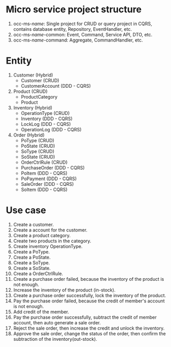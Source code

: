 # Micro service project structure
1. occ-ms-_name_: Single project for CRUD or query project in CQRS, contains database entity, Repository, EventHandler, etc.
2. occ-ms-_name_-common: Event, Command, Service API, DTO, etc.
3. occ-ms-_name_-command: Aggregate, CommandHandler, etc.

# Entity
1. Customer (Hybrid)
    - Customer (CRUD)
    - CustomerAccount (DDD - CQRS)
2. Product (CRUD)
    - ProductCategory
    - Product
3. Inventory (Hybrid)
    - OperationType (CRUD)
    - Inventory (DDD - CQRS)
    - LockLog (DDD - CQRS)
    - OperationLog (DDD - CQRS)
4. Order (Hybrid)
    - PoType (CRUD)
    - PoState (CRUD)
    - SoType (CRUD)
    - SoState (CRUD)
    - OrderCtrlRule (CRUD)
    - PurchaseOrder (DDD - CQRS)
    - PoItem (DDD - CQRS)
    - PoPayment (DDD - CQRS)
    - SaleOrder (DDD - CQRS)
    - SoItem (DDD - CQRS)

# Use case
1. Create a customer.
2. Create a account for the customer.
3. Create a product category.
4. Create two products in the category.
5. Create inventory OperationType.
6. Create a PoType.
7. Create a PoState.
8. Create a SoType.
9. Create a SoState.
10. Create a OrderCtrlRule.
11. Create a purchase order failed, because the inventory of the product is not enough.
12. Increase the inventory of the product (in-stock).
13. Create a purchase order successfully, lock the inventory of the product.
14. Pay the purchase order failed, because the credit of member's account is not enough.
15. Add credit of the member.
16. Pay the purchase order successfully, subtract the credit of member account, then auto generate a sale order.
17. Reject the sale order, then increase the credit and unlock the inventory.
18. Approve the sale order, change the status of the order, then confirm the subtraction of the inventory(out-stock).
